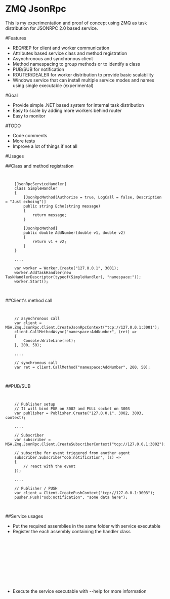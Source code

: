 ZMQ JsonRpc
===========

This is my experimentation and proof of concept using ZMQ as task distribution for JSONRPC 2.0 based service.

#Features
- REQ/REP for client and worker communication
- Attributes based service class and method registration
- Asynchronous and synchronous client
- Method namespacing to group methods or to identify a class
- PUB/SUB for notification 
- ROUTER/DEALER for worker distribution to provide basic scalability
- Windows service that can install multiple service modes and names using single executable (experimental)

#Goal
- Provide simple .NET based system for internal task distribution
- Easy to scale by adding more workers behind router
- Easy to monitor 

#TODO
- Code comments
- More tests
- Improve a lot of things if not all

#Usages

##Class and method registration

<pre>
<code>

    [JsonRpcServiceHandler]
    class SimpleHandler
    {
        [JsonRpcMethod(Authorize = true, LogCall = false, Description = "Just echoing")]
        public string Echo(string message)
        {
            return message;
        }

        [JsonRpcMethod]
        public double AddNumber(double v1, double v2)
        {
            return v1 + v2;
        }
    }

	....

    var worker = Worker.Create("127.0.0.1", 3001);
    worker.AddTaskHandler(new TaskHandlerDescriptor(typeof(SimpleHandler), "namespace:"));
    worker.Start();

</code>
</pre> 

##Client's method call

<pre>
<code>

	// asynchronous call
	var client = MSA.Zmq.JsonRpc.Client.CreateJsonRpcContext("tcp://127.0.0.1:3001");
    client.CallMethodAsync<double>("namespace:AddNumber", (ret) => 
	{
        Console.WriteLine(ret);
    }, 200, 50);

	....

	// synchronous call
	var ret = client.CallMethod<double>("namespace:AddNumber", 200, 50);

</code>
</pre> 

##PUB/SUB

<pre>
<code>

	// Publisher setup
	// It will bind PUB on 3002 and PULL socket on 3003
	var publisher = Publisher.Create("127.0.0.1", 3002, 3003, context);

	....

	// Subscriber
	var subscriber = MSA.Zmq.JsonRpc.Client.CreateSubscriberContext("tcp://127.0.0.1:3002");

    // subscribe for event triggered from another agent
    subscriber.Subscribe("oob:notification", (s) =>
    {
		// react with the event
    });
	
	....

	// Publisher / PUSH
	var client = Client.CreatePushContext("tcp://127.0.0.1:3003");
	pusher.Push("oob:notification", "some data here");

</code>
</pre> 

##Service usages
- Put the required assemblies in the same folder with service executable
- Register the each assembly containing the handler class

<pre>
<xml>
  
  <zmsa-handlers>
    <handlers>
      <!--<add handlerName="sampleHandler" assemblyName="SameHandlerAssembly" endpointPrefix=""/>-->
    </handlers>
  </zmsa-handlers>

</xml>
</pre>

- Execute the service executable with --help for more information
